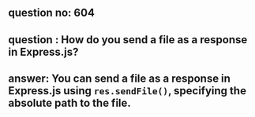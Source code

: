 
      
## question no: 604

## question : How do you send a file as a response in Express.js?

## answer: You can send a file as a response in Express.js using `res.sendFile()`, specifying the absolute path to the file.
      